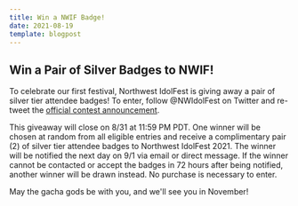 ```yaml
---
title: Win a NWIF Badge!
date: 2021-08-19
template: blogpost
---
```


## Win a Pair of Silver Badges to NWIF!

To celebrate our first festival, Northwest IdolFest is giving away a pair of silver tier attendee badges! To enter, follow @NWIdolFest on Twitter and re-tweet the [official contest announcement](https://twitter.com/NWIdolFest/status/1428552370460315651).

This giveaway will close on 8/31 at 11:59 PM PDT. One winner will be chosen at random from all eligible entries and receive a complimentary pair (2) of silver tier attendee badges to Northwest IdolFest 2021. The winner will be notified the next day on 9/1 via email or direct message. If the winner cannot be contacted or accept the badges in 72 hours after being notified, another winner will be drawn instead. No purchase is necessary to enter.

May the gacha gods be with you, and we'll see you in November!